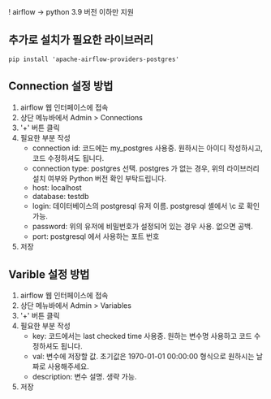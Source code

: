 ! airflow -> python 3.9 버전 이하만 지원

## 추가로 설치가 필요한 라이브러리

```Shell
pip install 'apache-airflow-providers-postgres'
```

## Connection 설정 방법

1. airflow 웹 인터페이스에 접속
2. 상단 메뉴바에서 Admin > Connections
3. '+' 버튼 클릭
4. 필요한 부분 작성
    - connection id: 코드에는 my_postgres 사용중. 원하시는 아이디 작성하시고, 코드 수정하셔도 됩니다.
    - connection type: postgres 선택. postgres 가 없는 경우, 위의 라이브러리 설치 여부와 Python 버전 확인 부탁드립니다.
    - host: localhost
    - database: testdb
    - login: 데이터베이스의 postgresql 유저 이름. postgresql 셸에서 \c 로 확인 가능.
    - password: 위의 유저에 비밀번호가 설정되어 있는 경우 사용. 없으면 공백.
    - port: postgresql 에서 사용하는 포트 번호
5. 저장

## Varible 설정 방법

1. airflow 웹 인터페이스에 접속
2. 상단 메뉴바에서 Admin > Variables
3. '+' 버튼 클릭
4. 필요한 부분 작성
    - key: 코드에서는 last checked time 사용중. 원하는 변수명 사용하고 코드 수정하셔도 됩니다.
    - val: 변수에 저장할 값. 초기값은 1970-01-01 00:00:00 형식으로 원하시는 날짜로 사용해주세요.
    - description: 변수 설명. 생략 가능.
5. 저장